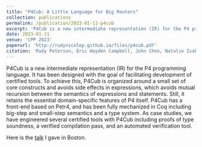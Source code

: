 ```yaml
---
title: "P4Cub: A Little Language for Big Routers"
collection: publications
permalink: /publication/2023-01-11-p4cub
excerpt: 'P4Cub is a new intermediate representation (IR) for the P4 programming language.'
date: 2023-01-11
venue: 'CPP 2023'
paperurl: 'http://rudynicolop.github.io/files/p4cub.pdf'
citation: 'Rudy Peterson, Eric Hayden Campbell, John Chen, Natalie Isak, Calvin Shyu, Ryan Doenges, Parisa Ataei, and Nate Foster. 2023. P4Cub: A Little Language for Big Routers. In Proceedings of the 12th ACM SIGPLAN International Conference on Certified Programs and Proofs (CPP 2023). Association for Computing Machinery, New York, NY, USA, 303–319. https://doi.org/10.1145/3573105.3575670'
---
```


P4Cub is a new intermediate representation (IR) for the P4 programming language. It has been designed with the goal of facilitating development of certified tools. To achieve this, P4Cub is organized around a small set of core constructs and avoids side effects in expressions, which avoids mutual recursion between the semantics of expressions and statements. Still, it retains the essential domain-specific features of P4 itself. P4Cub has a front-end based on Petr4, and has been fully mechanized in Coq including big-step and small-step semantics and a type system. As case studies, we have engineered several certified tools with P4Cub including proofs of type soundness, a verified compilation pass, and an automated verification tool.

Here is the [talk](http://rudynicolop.github.io/talks/2023-01-16-p4cub-cpp) I gave in Boston.